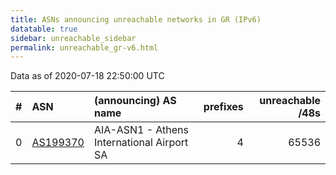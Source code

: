 ```yaml
---
title: ASNs announcing unreachable networks in GR (IPv6)
datatable: true
sidebar: unreachable_sidebar
permalink: unreachable_gr-v6.html
---
```


Data as of 2020-07-18 22:50:00 UTC


<div class="datatable-begin"></div>

|   # | ASN                                      | (announcing) AS name                       |   prefixes |   unreachable /48s |
|----:|:-----------------------------------------|:-------------------------------------------|-----------:|-------------------:|
|   0 | [AS199370](unreachable_AS199370-v6.html) | AIA-ASN1 - Athens International Airport SA |          4 |              65536 |

<div class="datatable-end"></div>